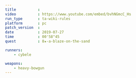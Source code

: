 ```yaml
---
title          :
video          : https://www.youtube.com/embed/bvhNGmcC_Hs
run_type       : ta-wiki-rules
platform       : pc
patch_version  : 
date           : 2019-07-27
time           : 00'58"45
quest          : 8★-a-blaze-on-the-sand

runners:
    - cybele

weapons:
    - heavy-bowgun
---
```

